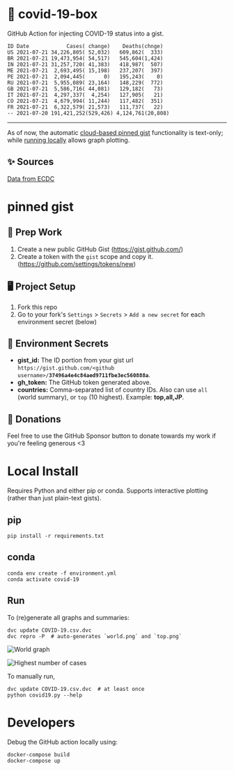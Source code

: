 # 🏥 covid-19-box

GitHub Action for injecting COVID-19 status into a gist.

```
ID Date            Cases( change)    Deaths(chnge)
US 2021-07-21 34,226,805( 52,032)   609,862(  333)
BR 2021-07-21 19,473,954( 54,517)   545,604(1,424)
IN 2021-07-21 31,257,720( 41,383)   418,987(  507)
ME 2021-07-21  2,693,495( 15,198)   237,207(  397)
PE 2021-07-21  2,094,445(      0)   195,243(    0)
RU 2021-07-21  5,955,089( 23,164)   148,229(  772)
GB 2021-07-21  5,586,716( 44,081)   129,182(   73)
IT 2021-07-21  4,297,337(  4,254)   127,905(   21)
CO 2021-07-21  4,679,994( 11,244)   117,482(  351)
FR 2021-07-21  6,322,579( 21,573)   111,737(   22)
-- 2021-07-20 191,421,252(529,426) 4,124,761(20,808)
```

---

As of now, the automatic [cloud-based pinned gist](#pinned-gist) functionality is text-only;
while [running locally](#local-install) allows graph plotting.

## ✨ Sources

[Data from ECDC](https://www.ecdc.europa.eu/en/publications-data/download-todays-data-geographic-distribution-covid-19-cases-worldwide)

# pinned gist

## 🎒 Prep Work
1. Create a new public GitHub Gist (https://gist.github.com/)
1. Create a token with the `gist` scope and copy it. (https://github.com/settings/tokens/new)

## 🖥 Project Setup
1. Fork this repo
1. Go to your fork's `Settings` > `Secrets` > `Add a new secret` for each environment secret (below)

## 🤫 Environment Secrets
- **gist_id:** The ID portion from your gist url `https://gist.github.com/<github username>/`**`37496a4e4c84aed9711fbe3ec560888a`**.
- **gh_token:** The GitHub token generated above.
- **countries:** Comma-separated list of country IDs. Also can use `all` (world summary), or `top` (10 highest). Example: **top,all,JP**.

## 💸 Donations

Feel free to use the GitHub Sponsor button to donate towards my work if you're feeling generous <3

# Local Install

Requires Python and either pip or conda. Supports interactive plotting (rather than just plain-text gists).

## pip

```
pip install -r requirements.txt
```

## conda

```
conda env create -f environment.yml
conda activate covid-19
```

## Run

To (re)generate all graphs and summaries:

```
dvc update COVID-19.csv.dvc
dvc repro -P  # auto-generates `world.png` and `top.png`
```

![World graph](world.png)

![Highest number of cases](top.png)

To manually run,

```
dvc update COVID-19.csv.dvc  # at least once
python covid19.py --help
```

# Developers

Debug the GitHub action locally using:

```
docker-compose build
docker-compose up
```
